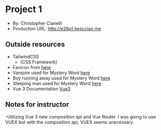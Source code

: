 # Project 1

- By: Christopher Cianelli
- Production URL: <http://e28p1.hesccian.me>

## Outside resources

- TailwindCSS
     - (CSS Framework)
- Favicon from [here](https://pixabay.com/photos/game-controller-joystick-joypad-1532747/)
- Vampire used for Mystery Word [here](https://pixabay.com/vectors/blood-dracula-evil-holiday-horror-1296035//)
- Boy running away used for Mystery Word [here](https://pixabay.com/vectors/kid-boy-fear-afraid-child-running-160097/)
- Sleeping man used for Mystery Word [here](https://pixabay.com/vectors/sleep-sleeping-asleep-1389978/)
- Vue 3 Documentation [Vue3](https://v3.vuejs.org/)

## Notes for instructor

-Utilizing Vue 3 new composition api and Vue Router. I was going to use VUEX but with the composition api, VUEX seems unecessary.
